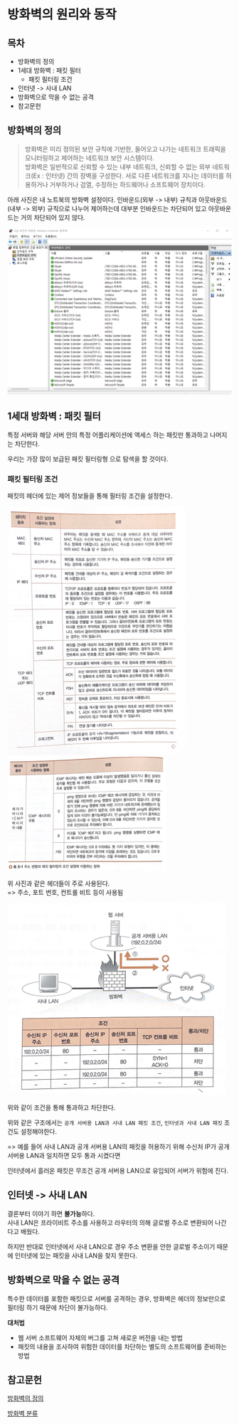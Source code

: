# 방화벽의 원리와 동작

## 목차
- 방화벽의 정의
- 1세대 방화벽 : 패킷 필터
  - 패킷 필터링 조건
- 인터넷 -> 사내 LAN
- 방화벽으로 막을 수 없는 공격
- 참고문헌

## 방화벽의 정의
> 방화벽은 미리 정의된 보안 규칙에 기반한, 들어오고 나가는 네트워크 트래픽을 모니터링하고 제어하는 네트워크 보안 시스템이다.</br>
> 방화벽은 일반적으로 신뢰할 수 있는 내부 네트워크, 신뢰할 수 없는 외부 네트워크(Ex : 인터넷) 간의 장벽을 구성한다. 서로 다른 네트워크를 지나는 데이터를 허용하거나 거부하거나 검열, 수정하는 하드웨어나 소프트웨어 장치이다.

아래 사진은 내 노트북의 방화벽 설정이다.
인바운드(외부 -> 내부) 규칙과 아웃바운드(내부 -> 외부) 규칙으로 나누어 제어하는데
대부분 인바운드는 차단되어 있고 아웃바운드는 거의 차단되어 있지 않다.


![내 방화벽](asset/myfirewall.PNG)



## 1세대 방화벽 : 패킷 필터
특정 서버와 해당 서버 안의 특정 어플리케이션에 액세스 하는 패킷만 통과하고 나머지는 차단한다.

우리는 가장 많이 보급된 패킷 필터링형 으로 탐색을 할 것이다.

### 패킷 필터링 조건
패킷의 헤더에 있는 제어 정보들을 통해 필터링 조건을 설정한다.

![패킷 필터링 헤더](asset/1.PNG)
![패킷 필터링 헤더2](asset/2.PNG)

위 사진과 같은 헤더들이 주로 사용된다.</br>
=> 주소, 포트 번호, 컨트롤 비트 등이 사용됨

![패킷필터링 예시](asset/3.PNG)

위와 같이 조건을 통해 통과하고 차단한다.

위와 같은 구조에서는 `공개 서버용 LAN과 사내 LAN 패킷 조건`, `인터넷과 사내 LAN 패킷` 조건도 설정해야한다.

=> 예를 들어 사내 LAN과 공개 서버용 LAN의 패킷을 허용하기 위해 수신처 IP가 공개 서버용 LAN과 일치하면 모두 통과 시켰다면

인터넷에서 흘러온 패킷은 무조건 공개 서버용 LAN으로 유입되어 서버가 위험에 진다.

## 인터넷 -> 사내 LAN
결론부터 이야기 하면 **불가능**하다.</br>
사내 LAN은 프라이비트 주소를 사용하고 라우터의 의해 글로벌 주소로 변환되어 나간다고 배웠다.</br>

하지만 반대로 인터넷에서 사내 LAN으로 경우 주소 변환을 안한 글로벌 주소이기 때문에 인터넷에 있는 패킷을 사내 LAN을 찾지 못한다.

## 방화벽으로 막을 수 없는 공격
특수한 데이터를 포함한 패킷으로 서버를 공격하는 경우, 방화벽은 헤더의 정보만으로 필터링 하기 때문에 차단이 불가능하다.

**대처법**
- 웹 서버 소프트웨어 자체의 버그를 고쳐 새로운 버전을 내는 방법
- 패킷의 내용을 조사하여 위험한 데이터를 차단하는 별도의 소프트웨어를 준비하는 방법




## 참고문헌
[방화벽의 정의](https://ko.wikipedia.org/wiki/%EB%B0%A9%ED%99%94%EB%B2%BD_(%EB%84%A4%ED%8A%B8%EC%9B%8C%ED%82%B9))

[방화벽 분류](https://ohs-o.tistory.com/86)
